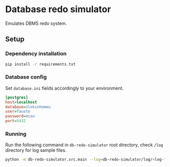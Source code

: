 # Database redo simulator

Emulates DBMS redo system.

## Setup

### Dependency installation

```bash
pip install -r requirements.txt
```

### Database config

Set `database.ini` fields accordingly to your environment.

```ini
[postgres]
host=localhost
database=olokinhomeu
user=fausto
password=miau
port=5432
```

### Running

Run the following command in `db-redo-simulator` root directory, check `/log` directory for log sample files.

```bash
python -m db-redo-simulator.src.main --log=db-redo-simulator/log/<log-file>
```
